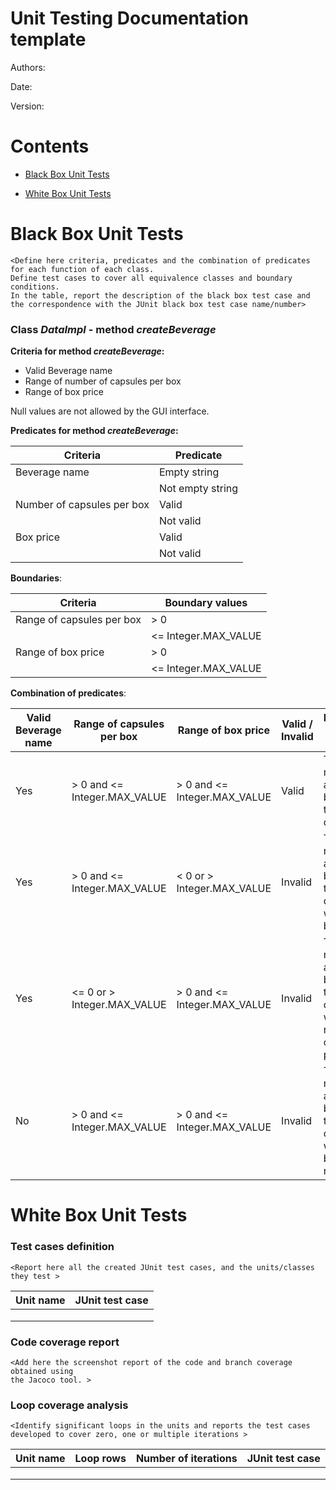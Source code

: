 
# Unit Testing Documentation template

Authors:

Date:

Version:

# Contents

- [Black Box Unit Tests](#black-box-unit-tests)




- [White Box Unit Tests](#white-box-unit-tests)


# Black Box Unit Tests

    <Define here criteria, predicates and the combination of predicates for each function of each class.
    Define test cases to cover all equivalence classes and boundary conditions.
    In the table, report the description of the black box test case and the correspondence with the JUnit black box test case name/number>

 ### **Class *DataImpl* - method *createBeverage***



**Criteria for method *createBeverage*:**
	

 - Valid Beverage name 
 - Range of number of capsules per box
 - Range of box price
 
Null values are not allowed by the GUI interface.




**Predicates for method *createBeverage*:**

|         Criteria           | Predicate |
| -------------------------- | --------- |
| Beverage name              | Empty string     |
|							 | Not empty string |
| Number of capsules per box | Valid            |
|							 | Not valid        |
| Box price                  | Valid            |
|							 | Not valid        |






**Boundaries**:

|          Criteria         | Boundary values     |
| ------------------------- | ------------------- |
| Range of capsules per box | > 0                 |
| 							| <= Integer.MAX_VALUE |
| Range of box price        | > 0                 |
|							| <= Integer.MAX_VALUE |



**Combination of predicates**:


| Valid Beverage name | Range of capsules per box | Range of box price    | Valid / Invalid | Description of the test case    | JUnit test case |
|---------------------|---------------------------|-----------------------|-----------------|---------------------------------|-------|
| Yes 				  | > 0	and <= Integer.MAX_VALUE | > 0 and <= Integer.MAX_VALUE | Valid | Test the method to add a new beverage in the database | TestCreateBeverage.testValidInputs() |
| Yes 				  | > 0	and <= Integer.MAX_VALUE | < 0 or > Integer.MAX_VALUE | Invalid | Test the method to add a new beverage in the database with wrong box price | TestCreateBeverage.testWrongBoxPrice() |
| Yes 				  | <= 0 or > Integer.MAX_VALUE	| > 0 and <= Integer.MAX_VALUE | Invalid | Test the method to add a new beverage in the database with wrong number of capsules per box | TestCreateBeverage.testWrongNumberOfCapsules() |
| No  				  | > 0 and <= Integer.MAX_VALUE | > 0 and <= Integer.MAX_VALUE | Invalid |Test the method to add a new beverage in the database with wrong beverage name | TestCreateBeverage.testWrongBeverageName() |



# White Box Unit Tests

### Test cases definition

    <Report here all the created JUnit test cases, and the units/classes they test >


| Unit name | JUnit test case |
|--|--|
|||
|||
||||

### Code coverage report

    <Add here the screenshot report of the code and branch coverage obtained using
    the Jacoco tool. >


### Loop coverage analysis

    <Identify significant loops in the units and reports the test cases
    developed to cover zero, one or multiple iterations >

|Unit name | Loop rows | Number of iterations | JUnit test case |
|---|---|---|---|
|||||
|||||
||||||



